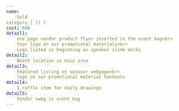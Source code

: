 ```yaml
---
name:
    Gold
category:[ ]( )
cost: 800
detail1: 
    one page vendor product flyer inserted in the event bag<br>
    Your logo on our promotional materials<br>
    Logo listed in beginning on speaker slide decks
detail2: 
    Booth location in main area
detail3: 
    Featured listing on sponsor webpage<br>
    logo on our promotional material handouts
detail4: 
    1 raffle item for daily drawings
detail5: 
    Vendor swag in event bag
---
```

